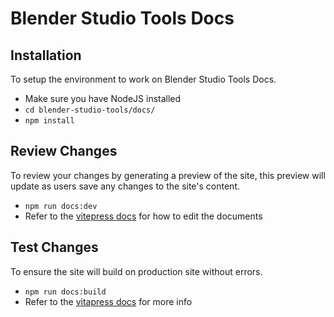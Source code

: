 # Blender Studio Tools Docs

## Installation
To setup the environment to work on Blender Studio Tools Docs.

* Make sure you have NodeJS installed
* `cd blender-studio-tools/docs/`
* `npm install`

## Review Changes
To review your changes by generating a preview of the site, this preview will update as users save any changes to the site's content.

* `npm run docs:dev`
* Refer to the [vitepress docs](https://vitepress.dev/guide/getting-started#up-and-running) for how to edit the documents

## Test Changes
To ensure the site will build on production site without errors.

* `npm run docs:build`
* Refer to the [vitapress docs](https://vitepress.dev/guide/deploy#build-and-test-locally) for more info
